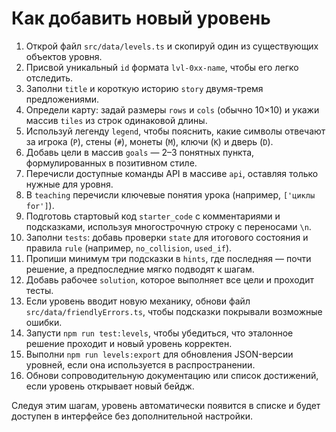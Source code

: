 # Как добавить новый уровень

1. Открой файл `src/data/levels.ts` и скопируй один из существующих объектов уровня.
2. Присвой уникальный `id` формата `lvl-0xx-name`, чтобы его легко отследить.
3. Заполни `title` и короткую историю `story` двумя-тремя предложениями.
4. Определи карту: задай размеры `rows` и `cols` (обычно 10×10) и укажи массив `tiles` из строк одинаковой длины.
5. Используй легенду `legend`, чтобы пояснить, какие символы отвечают за игрока (`P`), стены (`#`), монеты (`M`), ключи (`K`) и дверь (`D`).
6. Добавь цели в массив `goals` — 2–3 понятных пункта, формулированных в позитивном стиле.
7. Перечисли доступные команды API в массиве `api`, оставляя только нужные для уровня.
8. В `teaching` перечисли ключевые понятия урока (например, `['циклы for']`).
9. Подготовь стартовый код `starter_code` с комментариями и подсказками, используя многострочную строку с переносами `\n`.
10. Заполни `tests`: добавь проверки `state` для итогового состояния и правила `rule` (например, `no_collision`, `used_if`).
11. Пропиши минимум три подсказки в `hints`, где последняя — почти решение, а предпоследние мягко подводят к шагам.
12. Добавь рабочее `solution`, которое выполняет все цели и проходит тесты.
13. Если уровень вводит новую механику, обнови файл `src/data/friendlyErrors.ts`, чтобы подсказки покрывали возможные ошибки.
14. Запусти `npm run test:levels`, чтобы убедиться, что эталонное решение проходит и новый уровень корректен.
15. Выполни `npm run levels:export` для обновления JSON-версии уровней, если она используется в распространении.
16. Обнови сопроводительную документацию или список достижений, если уровень открывает новый бейдж.

Следуя этим шагам, уровень автоматически появится в списке и будет доступен в интерфейсе без дополнительной настройки.
